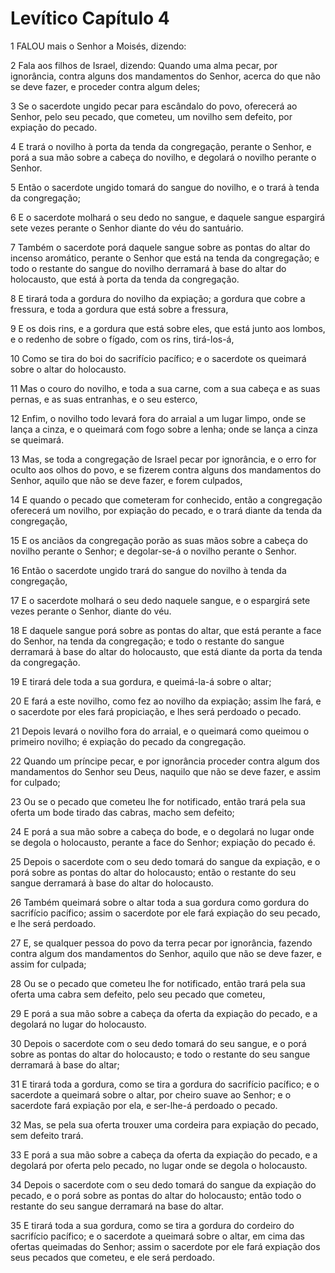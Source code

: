 # Levítico Capítulo 4

1	FALOU mais o Senhor a Moisés, dizendo:

2	Fala aos filhos de Israel, dizendo: Quando uma alma pecar, por ignorância, contra alguns dos mandamentos do Senhor, acerca do que não se deve fazer, e proceder contra algum deles;

3	Se o sacerdote ungido pecar para escândalo do povo, oferecerá ao Senhor, pelo seu pecado, que cometeu, um novilho sem defeito, por expiação do pecado.

4	E trará o novilho à porta da tenda da congregação, perante o Senhor, e porá a sua mão sobre a cabeça do novilho, e degolará o novilho perante o Senhor.

5	Então o sacerdote ungido tomará do sangue do novilho, e o trará à tenda da congregação;

6	E o sacerdote molhará o seu dedo no sangue, e daquele sangue espargirá sete vezes perante o Senhor diante do véu do santuário.

7	Também o sacerdote porá daquele sangue sobre as pontas do altar do incenso aromático, perante o Senhor que está na tenda da congregação; e todo o restante do sangue do novilho derramará à base do altar do holocausto, que está à porta da tenda da congregação.

8	E tirará toda a gordura do novilho da expiação; a gordura que cobre a fressura, e toda a gordura que está sobre a fressura,

9	E os dois rins, e a gordura que está sobre eles, que está junto aos lombos, e o redenho de sobre o fígado, com os rins, tirá-los-á,

10	Como se tira do boi do sacrifício pacífico; e o sacerdote os queimará sobre o altar do holocausto.

11	Mas o couro do novilho, e toda a sua carne, com a sua cabeça e as suas pernas, e as suas entranhas, e o seu esterco,

12	Enfim, o novilho todo levará fora do arraial a um lugar limpo, onde se lança a cinza, e o queimará com fogo sobre a lenha; onde se lança a cinza se queimará.

13	Mas, se toda a congregação de Israel pecar por ignorância, e o erro for oculto aos olhos do povo, e se fizerem contra alguns dos mandamentos do Senhor, aquilo que não se deve fazer, e forem culpados,

14	E quando o pecado que cometeram for conhecido, então a congregação oferecerá um novilho, por expiação do pecado, e o trará diante da tenda da congregação,

15	E os anciãos da congregação porão as suas mãos sobre a cabeça do novilho perante o Senhor; e degolar-se-á o novilho perante o Senhor.

16	Então o sacerdote ungido trará do sangue do novilho à tenda da congregação,

17	E o sacerdote molhará o seu dedo naquele sangue, e o espargirá sete vezes perante o Senhor, diante do véu.

18	E daquele sangue porá sobre as pontas do altar, que está perante a face do Senhor, na tenda da congregação; e todo o restante do sangue derramará à base do altar do holocausto, que está diante da porta da tenda da congregação.

19	E tirará dele toda a sua gordura, e queimá-la-á sobre o altar;

20	E fará a este novilho, como fez ao novilho da expiação; assim lhe fará, e o sacerdote por eles fará propiciação, e lhes será perdoado o pecado.

21	Depois levará o novilho fora do arraial, e o queimará como queimou o primeiro novilho; é expiação do pecado da congregação.

22	Quando um príncipe pecar, e por ignorância proceder contra algum dos mandamentos do Senhor seu Deus, naquilo que não se deve fazer, e assim for culpado;

23	Ou se o pecado que cometeu lhe for notificado, então trará pela sua oferta um bode tirado das cabras, macho sem defeito;

24	E porá a sua mão sobre a cabeça do bode, e o degolará no lugar onde se degola o holocausto, perante a face do Senhor; expiação do pecado é.

25	Depois o sacerdote com o seu dedo tomará do sangue da expiação, e o porá sobre as pontas do altar do holocausto; então o restante do seu sangue derramará à base do altar do holocausto.

26	Também queimará sobre o altar toda a sua gordura como gordura do sacrifício pacífico; assim o sacerdote por ele fará expiação do seu pecado, e lhe será perdoado.

27	E, se qualquer pessoa do povo da terra pecar por ignorância, fazendo contra algum dos mandamentos do Senhor, aquilo que não se deve fazer, e assim for culpada;

28	Ou se o pecado que cometeu lhe for notificado, então trará pela sua oferta uma cabra sem defeito, pelo seu pecado que cometeu,

29	E porá a sua mão sobre a cabeça da oferta da expiação do pecado, e a degolará no lugar do holocausto.

30	Depois o sacerdote com o seu dedo tomará do seu sangue, e o porá sobre as pontas do altar do holocausto; e todo o restante do seu sangue derramará à base do altar;

31	E tirará toda a gordura, como se tira a gordura do sacrifício pacífico; e o sacerdote a queimará sobre o altar, por cheiro suave ao Senhor; e o sacerdote fará expiação por ela, e ser-lhe-á perdoado o pecado.

32	Mas, se pela sua oferta trouxer uma cordeira para expiação do pecado, sem defeito trará.

33	E porá a sua mão sobre a cabeça da oferta da expiação do pecado, e a degolará por oferta pelo pecado, no lugar onde se degola o holocausto.

34	Depois o sacerdote com o seu dedo tomará do sangue da expiação do pecado, e o porá sobre as pontas do altar do holocausto; então todo o restante do seu sangue derramará na base do altar.

35	E tirará toda a sua gordura, como se tira a gordura do cordeiro do sacrifício pacífico; e o sacerdote a queimará sobre o altar, em cima das ofertas queimadas do Senhor; assim o sacerdote por ele fará expiação dos seus pecados que cometeu, e ele será perdoado.

